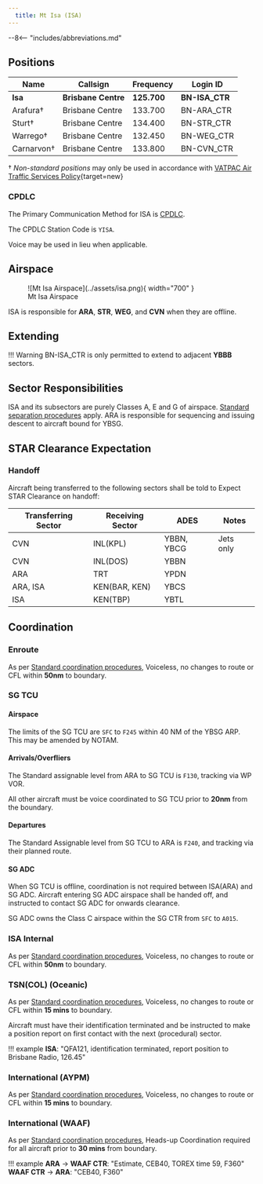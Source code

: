 ```yaml
---
  title: Mt Isa (ISA)
---
```


--8<-- "includes/abbreviations.md"

## Positions

| Name | Callsign | Frequency | Login ID |
| ---- | -------- | --------- | -------- |
| **Isa** | **Brisbane Centre** | **125.700** | **BN-ISA_CTR** |
| Arafura† | Brisbane Centre | 133.700 | BN-ARA_CTR |
| Sturt† | Brisbane Centre | 134.400 | BN-STR_CTR |
| Warrego† | Brisbane Centre | 132.450 | BN-WEG_CTR |
| Carnarvon† | Brisbane Centre | 133.800 | BN-CVN_CTR |

† *Non-standard positions* may only be used in accordance with [VATPAC Air Traffic Services Policy](https://vatpac.org/publications/policies){target=new}

### CPDLC

The Primary Communication Method for ISA is [CPDLC](../../../client/cpdlc).

The CPDLC Station Code is `YISA`.

Voice may be used in lieu when applicable.

## Airspace

<figure markdown>
![Mt Isa Airspace](../assets/isa.png){ width="700" }
  <figcaption>Mt Isa Airspace</figcaption>
</figure>

ISA is responsible for **ARA**, **STR**, **WEG**, and **CVN** when they are offline.  

## Extending

!!! Warning
    BN-ISA_CTR is only permitted to extend to adjacent **YBBB** sectors.

## Sector Responsibilities
ISA and its subsectors are purely Classes A, E and G of airspace. [Standard separation procedures](../../../separation-standards) apply.
ARA is responsible for sequencing and issuing descent to aircraft bound for YBSG.

## STAR Clearance Expectation
### Handoff
Aircraft being transferred to the following sectors shall be told to Expect STAR Clearance on handoff:

| Transferring Sector | Receiving Sector | ADES | Notes |
| ---- | -------- | --------- | --------- |
| CVN | INL(KPL) | YBBN, YBCG | Jets only |
| CVN | INL(DOS) | YBBN | |
| ARA | TRT | YPDN | |
| ARA, ISA | KEN(BAR, KEN) | YBCS | |
| ISA | KEN(TBP) | YBTL | |

## Coordination

### Enroute
As per [Standard coordination procedures](../../../controller-skills/coordination/#enr-enr), Voiceless, no changes to route or CFL within **50nm** to boundary.

### SG TCU
#### Airspace
The limits of the SG TCU are `SFC` to `F245` within 40 NM of the YBSG ARP. This may be amended by NOTAM.

#### Arrivals/Overfliers
The Standard assignable level from ARA to SG TCU is `F130`, tracking via WP VOR.

All other aircraft must be voice coordinated to SG TCU prior to **20nm** from the boundary.

#### Departures
The Standard Assignable level from SG TCU to ARA is `F240`, and tracking via their planned route.

#### SG ADC
When SG TCU is offline, coordination is not required between ISA(ARA) and SG ADC. Aircraft entering SG ADC airspace shall be handed off, and instructed to contact SG ADC for onwards clearance.

SG ADC owns the Class C airspace within the SG CTR from `SFC` to `A015`.

### ISA Internal
As per [Standard coordination procedures](../../../controller-skills/coordination/#enr-enr), Voiceless, no changes to route or CFL within **50nm** to boundary.

### TSN(COL) (Oceanic)
As per [Standard coordination procedures](../../../controller-skills/coordination/#pacific-units), Voiceless, no changes to route or CFL within **15 mins** to boundary.

Aircraft must have their identification terminated and be instructed to make a position report on first contact with the next (procedural) sector.

!!! example
    **ISA**: "QFA121, identification terminated, report position to Brisbane Radio, 126.45"

### International (AYPM)
As per [Standard coordination procedures](../../../controller-skills/coordination/#pacific-units), Voiceless, no changes to route or CFL within **15 mins** to boundary.

### International (WAAF)
As per [Standard coordination procedures](../../../controller-skills/coordination/#other-units), Heads-up Coordination required for all aircraft prior to **30 mins** from boundary.

!!! example
    <span class="coldline">**ARA** -> **WAAF CTR**</span>: "Estimate, CEB40, TOREX time 59, F360"  
    <span class="coldline">**WAAF CTR** -> **ARA**</span>: "CEB40, F360"